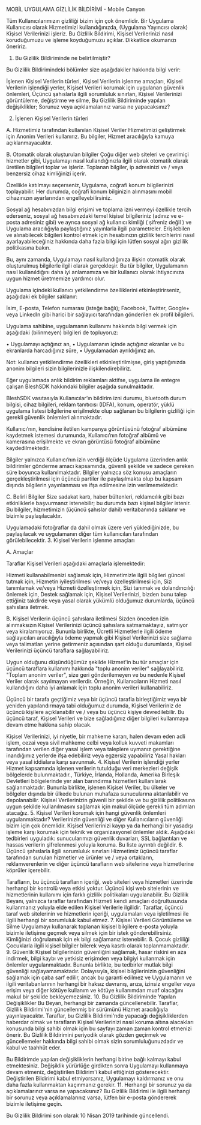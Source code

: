 MOBİL UYGULAMA GİZLİLİK BİLDİRİMİ - Mobile Canyon

 
Tüm Kullanıcılarımızın gizliliği bizim için çok önemlidir. Bir Uygulama Kullanıcısı olarak Hizmetimizi kullandığınızda, (Uygulama Yayıncısı olarak) Kişisel Verilerinizi işleriz. Bu Gizlilik Bildirimi, Kişisel Verilerinizi nasıl koruduğumuzu ve işleme koyduğumuzu açıklar. Dikkatlice okumanızı öneririz. 
1. Bu Gizlilik Bildiriminde ne belirtilmiştir?
 
Bu Gizlilik Bildirimindeki bölümler size aşağıdakiler hakkında bilgi verir: 

İşlenen Kişisel Verilerin türleri,
Kişisel Verilerin işlenme amaçları, 
Kişisel Verilerin işlendiği yerler,
Kişisel Verileri korumak için uygulanan güvenlik önlemleri,
Üçüncü şahıslarla ilgili sorumluluk sınırları,
Kişisel Verilerinizi görüntüleme, değiştirme ve silme,
Bu Gizlilik Bildiriminde yapılan değişiklikler; 
Sorunuz veya açıklamalarınız varsa ne yapacaksınız? 

2. İşlenen Kişisel Verilerin türleri

A. Hizmetimiz tarafından kullanılan Kişisel Veriler 
Hizmetimizi geliştirmek için Anonim Verileri kullanırız. Bu bilgiler, Hizmet aracılığıyla kamuya açıklanmayacaktır.
 
B. Otomatik olarak oluşturulan bilgiler 
Çoğu diğer web siteleri ve çevrimiçi hizmetler gibi, Uygulamayı nasıl kullandığınızla ilgili olarak otomatik olarak üretilen bilgileri toplar ve işleriz. Toplanan bilgiler, ip adresinizi ve / veya benzersiz cihaz kimliğinizi içerir.
 
Özellikle katılmayı seçerseniz, Uygulama, coğrafi konum bilgilerinizi toplayabilir. Her durumda, coğrafi konum bilginizin alınmasını mobil cihazınızın ayarlarından engelleyebilirsiniz.
 
Sosyal ağ hesabınızdan bilgi erişimi ve toplama izni vermeyi özellikle tercih ederseniz, sosyal ağ hesabınızdaki temel kişisel bilgileriniz (adınız ve e-posta adresiniz gibi) ve ayrıca sosyal ağ kullanıcı kimliği ( şifreniz değil ) ve Uygulama aracılığıyla paylaştığınız yayınlarla ilgili parametreler. Erişilebilen ve alınabilecek bilgileri kontrol etmek için hesabınızın gizlilik tercihlerini nasıl ayarlayabileceğiniz hakkında daha fazla bilgi için lütfen sosyal ağın gizlilik politikasına bakın.

Bu, aynı zamanda, Uygulamayı nasıl kullandığınıza ilişkin otomatik olarak oluşturulmuş bilgilerle ilgili olarak gerçekleşir. Bu tür bilgiler, Uygulamanın nasıl kullanıldığını daha iyi anlamamıza ve bir kullanıcı olarak ihtiyacınıza uygun hizmet üretmemize yardımcı olur.

Uygulama içindeki kullanıcı yetkilendirme özelliklerini etkinleştirirseniz, aşağıdaki ek bilgiler saklanır: 

İsim,
E-posta,
Telefon numarası (isteğe bağlı);
Facebook, Twitter, Google+ veya LinkedIn gibi harici bir sağlayıcı tarafından gönderilen ek profil bilgileri.
 
Uygulama sahibine, uygulamanın kullanımı hakkında bilgi vermek için aşağıdaki (bilinmeyen) bilgileri de topluyoruz: 

• Uygulamayı açtığınız an,
• Uygulamanın içinde açtığınız ekranlar ve bu ekranlarda harcadığınız süre,
• Uygulamadan ayrıldığınız an.
 
Not: kullanıcı yetkilendirme özellikleri etkinleştirilmişse, giriş yaptığınızda anonim bilgileri sizin bilgilerinizle ilişkilendirebiliriz.

Eğer uygulamada anlık bildirim reklamları aktifse, uygulama ile entegre çalışan BleshSDK hakkındaki bilgiler aşağıda sunulmaktadır.
 
BleshSDK vasıtasıyla Kullanıcılar’ın bildirim izni durumu, bluetooth durum bilgisi, cihaz bilgileri, reklam tanıtıcısı (IDFA), konum, operatör, yüklü uygulama listesi bilgilerine erişilmekte olup sağlanan bu bilgilerin gizliliği için gerekli güvenlik önlemleri alınmaktadır.


Kullanıcı’nın, kendisine iletilen kampanya görüntüsünü fotoğraf albümüne kaydetmek istemesi durumunda, Kullanıcı’nın fotoğraf albümü ve kamerasına erişilmekte ve ekran görüntüsü fotoğraf albümüne kaydedilmektedir.


Bilgiler yalnızca Kullanıcı’nın izin verdiği ölçüde Uygulama üzerinden anlık bildirimler gönderme amacı kapsamında, güvenli şekilde ve sadece gereken süre boyunca kullanılmaktadır. Bilgiler yalnızca söz konusu amaçların gerçekleştirilmesi için üçüncü partiler ile paylaşılmakta olup bu kapsam dışında bilgilerin yayınlanması ve ifşa edilmesine izin verilmemektedir.



C. Belirli Bilgiler 
Size sadakat kartı, haber bültenleri, reklamcılık gibi bazı etkinliklerle başvurmanız istenebilir; bu durumda bazı kişisel bilgiler istenir. Bu bilgiler, hizmetimizin (üçüncü şahıslar dahil) veritabanında saklanır ve bizimle paylaşılacaktır.
 
Uygulamadaki fotoğraflar da dahil olmak üzere veri yüklediğinizde, bu paylaşılacak ve uygulamanın diğer tüm kullanıcıları tarafından görülebilecektir.
3. Kişisel Verilerin işlenme amaçları
 
A. Amaçlar 

Taraflar Kişisel Verileri aşağıdaki amaçlarla işlemektedir: 

Hizmeti kullanabilmenizi sağlamak için,
Hizmetimizle ilgili bilgileri güncel tutmak için,
Hizmetin iyileştirilmesi ve/veya özelleştirilmesi için,
Sizi tanımlamak ve/veya Hizmeti özelleştirmek için,
Sizi tanımak ve dolandırıcılığı önlemek için,
Destek sağlamak için,
Kişisel Verilerinizi, bizden bunu talep ettiğiniz takdirde veya yasal olarak yükümlü olduğumuz durumlarda, üçüncü şahıslara iletmek.
   
 
B. Kişisel Verilerin üçüncü şahıslara iletilmesi 
Sizden önceden izin alınmaksızın Kişisel Verilerinizi üçüncü şahıslara satmamaktayız, satmıyor veya kiralamıyoruz. Bununla birlikte, Ücretli Hizmetlerle ilgili ödeme sağlayıcıları aracılığıyla ödeme yapmak gibi Kişisel Verilerinizi size sağlama veya talimatları yerine getirmeniz açısından şart olduğu durumlarda, Kişisel Verilerinizi üçüncü taraflara sağlayabiliriz. 

Uygun olduğunu düşündüğümüz şekilde Hizmet'in bu tür amaçlar için üçüncü taraflara kullanımı hakkında "toplu anonim veriler" sağlayabiliriz. "Toplam anonim veriler", size geri gönderilemeyen ve bu nedenle Kişisel Veriler olarak sayılmayan verilerdir. Örneğin, Kullanıcıların Hizmeti nasıl kullandığını daha iyi anlamak için toplu anonim verileri kullanabiliriz.

Üçüncü bir tarafa geçtiğimiz veya bir üçüncü tarafla birleştiğimiz veya bir yeniden yapılandırmaya tabi olduğumuz durumda, Kişisel Verileriniz de üçüncü kişilere açıklanabilir ve / veya bu üçüncü kişiye devredilebilir. Bu üçüncü taraf, Kişisel Verileri ve bize sağladığınız diğer bilgileri kullanmaya devam etme hakkına sahip olacak. 

Kişisel Verilerinizi, iyi niyetle, bir mahkeme kararı, halen devam eden adli işlem, cezai veya sivil mahkeme celbi veya kolluk kuvveti makamları tarafından verilen diğer yasal işlem veya taleplere uymanız gerektiğine inandığımız yerlerde ifşa edebiliriz veya egzersiz yapabiliriz Yasal hakları veya yasal iddialara karşı savunmak. 
4. Kişisel Verilerin işlendiği yerler
Hizmet kapsamında işlenen verilerin tutulduğu veri merkezleri değişik bölgelerde bulunmaktadır., Türkiye, İrlanda, Hollanda, Amerika Birleşik Devletleri bölgelerinde yer alan barındırma hizmetleri kullanılarak sağlanmaktadır. Bununla birlikte, işlenen Kişisel Veriler, bu ülkeler ve bölgeler dışında bir ülkede bulunan muhafaza sunucularına aktarılabilir ve depolanabilir. Kişisel Verilerinizin güvenli bir şekilde ve bu gizlilik politikasına uygun şekilde kullanılmasını sağlamak için makul ölçüde gerekli tüm adımları atacağız.
5. Kişisel Verileri korumak için hangi güvenlik önlemleri uygulanmaktadır?
Verilerinizin güvenliği ve diğer Kullanıcıların güvenliği bizim için çok önemlidir. Kişisel Verilerinizi kayıp ya da herhangi bir yasadışı işleme karşı korumak için teknik ve organizasyonel önlemler aldık. Aşağıdaki tedbirleri uyguladık: sunucularımızı güvenlik duvarları, SSL bağlantıları ve hassas verilerin şifrelenmesi yoluyla koruma. Bu liste ayrıntılı değildir. 
6. Üçüncü şahıslarla ilgili sorumluluk sınırları
Hizmetimiz üçüncü taraflar tarafından sunulan hizmetler ve ürünler ve / veya ortakların, reklamverenlerin ve diğer üçüncü tarafların web sitelerine veya hizmetlerine köprüler içerebilir.
   
Tarafların, bu üçüncü tarafların içeriği, web siteleri veya hizmetleri üzerinde herhangi bir kontrolü veya etkisi yoktur. Üçüncü kişi web sitelerinin ve hizmetlerinin kullanımı için farklı gizlilik politikaları uygulanabilir. Bu Gizlilik Beyanı, yalnızca taraflar tarafından Hizmeti kendi amaçları doğrultusunda kullanmanız yoluyla elde edilen Kişisel Verilerle ilgilidir. Taraflar, üçüncü taraf web sitelerinin ve hizmetlerin içeriği, uygulamaları veya işletilmesi ile ilgili herhangi bir sorumluluk kabul etmez.
7. Kişisel Verileri Görüntüleme ve Silme
Uygulamayı kullanarak toplanan kişisel bilgilere e-posta yoluyla bizimle iletişime geçmek veya silmek için bir istek gönderebilirsiniz. Kimliğinizi doğrulamak için ek bilgi sağlamanız istenebilir.
8. Çocuk gizliliği
Çocuklarla ilgili kişisel bilgiler bilerek veya kasıtlı olarak toplanmamaktadır.
9. Güvenlik
Kişisel bilgilerinizin güvenliğini sağlamak, hasar riskini en aza indirmek, bilgi kaybı ve yetkisiz erişimden veya bilgiyi kullanmak için önlemler uygulanmaktadır. Bununla birlikte, bu tedbirler mutlak bilgi güvenliği sağlayamamaktadır. Dolayısıyla, kişisel bilgilerinizin güvenliğini sağlamak için çaba sarf edilir, ancak bu garanti edilmez ve Uygulamanın ve ilgili veritabanlarının herhangi bir haksız davranış, arıza, izinsiz engeller veya erişim veya diğer kötüye kullanım ve kötüye kullanımdan muaf olacağını makul bir şekilde bekleyemezsiniz.
10. Bu Gizlilik Bildiriminde Yapılan Değişiklikler
Bu Beyan, herhangi bir zamanda güncellenebilir. Taraflar, Gizlilik Bildirimi'nin güncellenmiş bir sürümünü Hizmet aracılığıyla yayınlayacaktır. Taraflar, bu Gizlilik Bildirimi'nde yapacağı değişikliklerden haberdar olmak ve tarafların Kişisel Verilerinizi nasıl koruma altına alacakları konusunda bilgi sahibi olmak için bu sayfayı zaman zaman kontrol etmenizi önerir. Bu Gizlilik Bildirimini periyodik olarak gözden geçirmek ve güncellemeler hakkında bilgi sahibi olmak sizin sorumluluğunuzdadır ve kabul ve taahhüt eder.
 
Bu Bildirimde yapılan değişikliklerin herhangi birine bağlı kalmayı kabul etmektesiniz. Değişiklik yürürlüğe girdikten sonra Uygulamayı kullanmaya devam etmeniz, değiştirilen Bildirim'i kabul ettiğinizi gösterecektir. Değiştirilen Bildirimi kabul etmiyorsanız, Uygulamayı kaldırmanız ve onu daha fazla kullanmaktan kaçınmanız gerekir. 
11. Herhangi bir sorunuz ya da açıklamalarınız varsa ne yapacaksınız?
Bu Gizlilik Bildirimi ile ilgili herhangi bir sorunuz veya açıklamalarınız varsa, lütfen bir e-posta göndererek bizimle iletişime geçin. 

Bu Gizlilik Bildirimi son olarak 10 Nisan 2019 tarihinde güncellendi.

